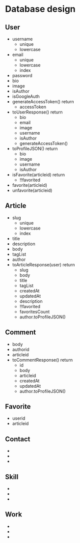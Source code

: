 # Database design

## User

- username
  - unique
  - lowercase
- email
  - unique
  - lowercase
  - index
- password
- bio
- image
- isAuthor
- isGoogleAuth
- generateAccessToken() return
  - accessToken
- toUserResponse() return
  - bio
  - email
  - image
  - username
  - isAuthor
  - generateAccessToken()
- toProfileJSON() return
  - bio
  - image
  - username
  - isAuthor
- isFavorite(articleid) return
  - !!favorited
- favorite(articleid)
- unfavorite(articleid)

## Article

- slug
  - unique
  - lowercase
  - index
- title
- description
- body
- tagList
- author
- toArticleResponse(user) return
  - slug
  - body
  - title
  - tagList
  - createdAt
  - updatedAt
  - description
  - !!favorited
  - favoritesCount
  - author.toProfileJSON()

## Comment

- body
- authorid
- articleid
- toCommentResponse() return
  - id
  - body
  - articleid
  - createdAt
  - updatedAt
  - author.toProfileJSON()

## Favorite

- userid
- articleid

## Contact

-
-
-

## Skill

-
-
-

## Work

-
-
-
